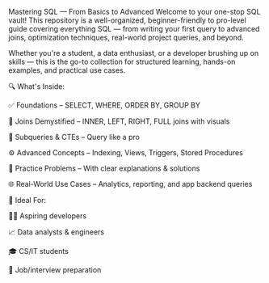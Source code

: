 Mastering SQL — From Basics to Advanced
Welcome to your one-stop SQL vault! This repository is a well-organized, beginner-friendly to pro-level guide covering everything SQL — from writing your first query to advanced joins, optimization techniques, real-world project queries, and beyond.

Whether you're a student, a data enthusiast, or a developer brushing up on skills — this is the go-to collection for structured learning, hands-on examples, and practical use cases.


🔍 What's Inside:

✅ Foundations – SELECT, WHERE, ORDER BY, GROUP BY

🔄 Joins Demystified – INNER, LEFT, RIGHT, FULL joins with visuals

🧠 Subqueries & CTEs – Query like a pro

⚙️ Advanced Concepts – Indexing, Views, Triggers, Stored Procedures

📁 Practice Problems – With clear explanations & solutions

🌐 Real-World Use Cases – Analytics, reporting, and app backend queries

🚀 Ideal For:

🧑‍💻 Aspiring developers

📈 Data analysts & engineers

🎓 CS/IT students

💼 Job/interview preparation
